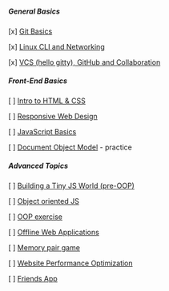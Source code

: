 ##### General Basics

[x] [Git Basics](tasks/git-intro.md)

[x] [Linux CLI and Networking](tasks/linux-cli-http.md)

[x] [VCS (hello gitty), GitHub and Collaboration](tasks/git-collaboration.md)

##### Front-End Basics

[ ] [Intro to HTML & CSS](tasks/html-css-intro.md)

[ ] [Responsive Web Design](tasks/html-css-responsive.md)

[ ] [JavaScript Basics](tasks/js-basics.md)

[ ] [Document Object Model](tasks/js-dom.md) - practice

##### Advanced Topics

[ ] [Building a Tiny JS World (pre-OOP)](tasks/js-pre-oop.md)
 
[ ] [Object oriented JS](tasks/js-oop.md)

[ ] [OOP exercise](tasks/js-post-oop.md)
 
[ ] [Offline Web Applications](tasks/app-design-offline.md)

[ ] [Memory pair game](tasks/memory-pair-game.md)
 
[ ] [Website Performance Optimization](tasks/app-design-performance.md)

[ ] [Friends App](tasks/friends-app.md)